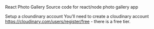 React Photo Gallery
Source code for react/node photo gallery app

Setup a cloundinary account
You'll need to create a cloudinary account https://cloudinary.com/users/register/free - there is a free tier.
